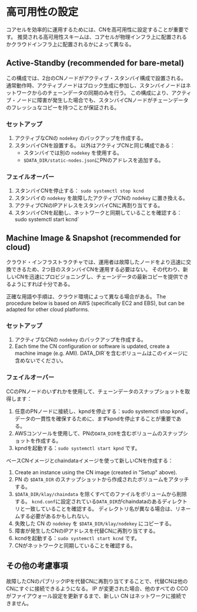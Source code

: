 # 高可用性の設定

コアセルを効率的に運用するためには、CNを高可用性に設定することが重要です。 推奨される高可用性スキームは、コアセルが物理インフラ上に配置されるかクラウドインフラ上に配置されるかによって異なる。

## Active-Standby (recommended for bare-metal) <a id="active-standby-recommended-for-bare-metal"></a>

この構成では、2台のCNノードがアクティブ・スタンバイ構成で設置される。 通常動作時、アクティブノードはブロック生成に参加し、スタンバイノードはネットワークからのチェーンデータの同期のみを行う。 この構成により、アクティブ・ノードに障害が発生した場合でも、スタンバイCNノードがチェーンデータのフレッシュなコピーを持つことが保証される。

### セットアップ<a id="setup"></a>

1. アクティブなCNの `nodekey` のバックアップを作成する。
2. スタンバイCNを設置する。 以外はアクティブCNと同じ構成である：
   - スタンバイでは別の `nodekey` を使用する。
   - `$DATA_DIR/static-nodes.json`にPNのアドレスを追加する。

### フェイルオーバー<a id="failover"></a>

1. スタンバイCNを停止する： `sudo systemctl stop kcnd`
2. スタンバイの `nodekey` を故障したアクティブCNの `nodekey` に置き換える。
3. アクティブCNのIPアドレスをスタンバイCNに再割り当てする。
4. スタンバイCNを起動し、ネットワークと同期していることを確認する：sudo systemctl start kcnd\`

## Machine Image & Snapshot (recommended for cloud) <a id="machine-image-snapshot-recommended-for-cloud"></a>

クラウド・インフラストラクチャでは、運用者は故障したノードをより迅速に交換できるため、2つ目のスタンバイCNを運用する必要はない。 その代わり、新しいCNを迅速にプロビジョニングし、チェーンデータの最新コピーを提供できるようにすれば十分である。

正確な用語や手順は、クラウド環境によって異なる場合がある。 The procedure below is based on AWS (specifically EC2 and EBS), but can be adapted for other cloud platforms.

### セットアップ<a id="setup"></a>

1. アクティブなCNの `nodekey` のバックアップを作成する。
2. Each time the CN configuration or software is updated, create a machine image (e.g. AMI). DATA_DIR\`を含むボリュームはこのイメージに含めないでください。

### フェイルオーバー<a id="failover"></a>

CCのPNノードのいずれかを使用して、チェーンデータのスナップショットを取得します：

1. 任意のPNノードに接続し、kpndを停止する：sudo systemctl stop kpnd\`。 データの一貫性を確保するために、まずkpndを停止することが重要である。
2. AWSコンソールを使用して、PNの`DATA_DIR`を含むボリュームのスナップショットを作成する。
3. kpndを起動する：`sudo systemctl start kpnd` です。

ベースCNイメージとchaindataイメージを使って新しいCNを作成する：

1. Create an instance using the CN image (created in "Setup" above).
2. PN の `$DATA_DIR` のスナップショットから作成されたボリュームをアタッチする。
3. `$DATA_DIR/klay/chaindata` を除くすべてのファイルをボリュームから削除する。 `kcnd.conf`に設定されている`DATA_DIR`がchaindataのあるディレクトリと一致していることを確認する。 ディレクトリ名が異なる場合は、リネームする必要があるかもしれない。
4. 失敗した CN の `nodekey` を `$DATA_DIR/klay/nodekey` にコピーする。
5. 障害が発生したCNのIPアドレスを代替CNに再割り当てする。
6. kcndを起動する：`sudo systemctl start kcnd` です。
7. CNがネットワークと同期していることを確認する。

## その他の考慮事項<a id="additional-considerations"></a>

故障したCNのパブリックIPを代替CNに再割り当てすることで、代替CNは他のCNにすぐに接続できるようになる。 IP が変更された場合、他のすべての CCO がファイアウォール設定を更新するまで、新しい CN はネットワークに接続できません。
